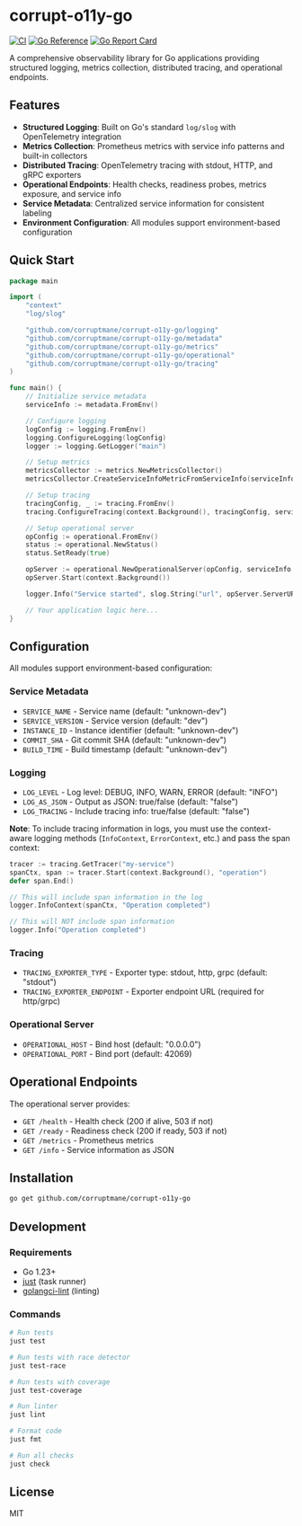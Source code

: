 # corrupt-o11y-go

[![CI](https://github.com/corruptmane/corrupt-o11y-go/actions/workflows/ci.yml/badge.svg)](https://github.com/corruptmane/corrupt-o11y-go/actions/workflows/ci.yml)
[![Go Reference](https://pkg.go.dev/badge/github.com/corruptmane/corrupt-o11y-go.svg)](https://pkg.go.dev/github.com/corruptmane/corrupt-o11y-go)
[![Go Report Card](https://goreportcard.com/badge/github.com/corruptmane/corrupt-o11y-go)](https://goreportcard.com/report/github.com/corruptmane/corrupt-o11y-go)

A comprehensive observability library for Go applications providing structured logging, metrics collection, distributed tracing, and operational endpoints.

## Features

- **Structured Logging**: Built on Go's standard `log/slog` with OpenTelemetry integration
- **Metrics Collection**: Prometheus metrics with service info patterns and built-in collectors
- **Distributed Tracing**: OpenTelemetry tracing with stdout, HTTP, and gRPC exporters
- **Operational Endpoints**: Health checks, readiness probes, metrics exposure, and service info
- **Service Metadata**: Centralized service information for consistent labeling
- **Environment Configuration**: All modules support environment-based configuration

## Quick Start

```go
package main

import (
    "context"
    "log/slog"

    "github.com/corruptmane/corrupt-o11y-go/logging"
    "github.com/corruptmane/corrupt-o11y-go/metadata"
    "github.com/corruptmane/corrupt-o11y-go/metrics"
    "github.com/corruptmane/corrupt-o11y-go/operational"
    "github.com/corruptmane/corrupt-o11y-go/tracing"
)

func main() {
    // Initialize service metadata
    serviceInfo := metadata.FromEnv()

    // Configure logging
    logConfig := logging.FromEnv()
    logging.ConfigureLogging(logConfig)
    logger := logging.GetLogger("main")

    // Setup metrics
    metricsCollector := metrics.NewMetricsCollector()
    metricsCollector.CreateServiceInfoMetricFromServiceInfo(serviceInfo)

    // Setup tracing
    tracingConfig, _ := tracing.FromEnv()
    tracing.ConfigureTracing(context.Background(), tracingConfig, serviceInfo.Name, serviceInfo.Version)

    // Setup operational server
    opConfig := operational.FromEnv()
    status := operational.NewStatus()
    status.SetReady(true)

    opServer := operational.NewOperationalServer(opConfig, serviceInfo, status, metricsCollector)
    opServer.Start(context.Background())

    logger.Info("Service started", slog.String("url", opServer.ServerURL()))

    // Your application logic here...
}
```

## Configuration

All modules support environment-based configuration:

### Service Metadata
- `SERVICE_NAME` - Service name (default: "unknown-dev")
- `SERVICE_VERSION` - Service version (default: "dev")
- `INSTANCE_ID` - Instance identifier (default: "unknown-dev")
- `COMMIT_SHA` - Git commit SHA (default: "unknown-dev")
- `BUILD_TIME` - Build timestamp (default: "unknown-dev")

### Logging
- `LOG_LEVEL` - Log level: DEBUG, INFO, WARN, ERROR (default: "INFO")
- `LOG_AS_JSON` - Output as JSON: true/false (default: "false")
- `LOG_TRACING` - Include tracing info: true/false (default: "false")

**Note**: To include tracing information in logs, you must use the context-aware logging methods (`InfoContext`, `ErrorContext`, etc.) and pass the span context:

```go
tracer := tracing.GetTracer("my-service")
spanCtx, span := tracer.Start(context.Background(), "operation")
defer span.End()

// This will include span information in the log
logger.InfoContext(spanCtx, "Operation completed")

// This will NOT include span information
logger.Info("Operation completed")
```

### Tracing
- `TRACING_EXPORTER_TYPE` - Exporter type: stdout, http, grpc (default: "stdout")
- `TRACING_EXPORTER_ENDPOINT` - Exporter endpoint URL (required for http/grpc)

### Operational Server
- `OPERATIONAL_HOST` - Bind host (default: "0.0.0.0")
- `OPERATIONAL_PORT` - Bind port (default: 42069)

## Operational Endpoints

The operational server provides:

- `GET /health` - Health check (200 if alive, 503 if not)
- `GET /ready` - Readiness check (200 if ready, 503 if not)
- `GET /metrics` - Prometheus metrics
- `GET /info` - Service information as JSON

## Installation

```bash
go get github.com/corruptmane/corrupt-o11y-go
```

## Development

### Requirements
- Go 1.23+
- [just](https://github.com/casey/just) (task runner)
- [golangci-lint](https://golangci-lint.run/) (linting)

### Commands

```bash
# Run tests
just test

# Run tests with race detector
just test-race

# Run tests with coverage
just test-coverage

# Run linter
just lint

# Format code
just fmt

# Run all checks
just check
```

## License

MIT
